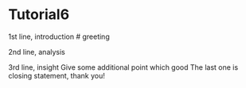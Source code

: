 # Tutorial6

1st line, introduction # greeting

2nd line, analysis

3rd line, insight
Give some additional point which good
The last one is closing statement, thank you!

